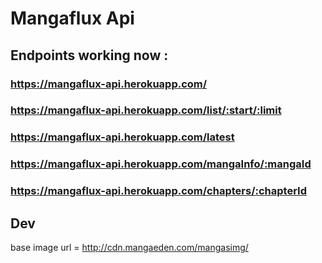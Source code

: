 # Mangaflux Api

## Endpoints working now :
### https://mangaflux-api.herokuapp.com/
### https://mangaflux-api.herokuapp.com/list/:start/:limit
### https://mangaflux-api.herokuapp.com/latest
### https://mangaflux-api.herokuapp.com/mangaInfo/:mangaId
### https://mangaflux-api.herokuapp.com/chapters/:chapterId

## Dev
base image url = http://cdn.mangaeden.com/mangasimg/
